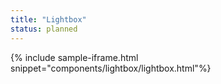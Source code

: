 ```yaml
---
title: "Lightbox"
status: planned
---
```


{% include sample-iframe.html snippet="components/lightbox/lightbox.html"%}